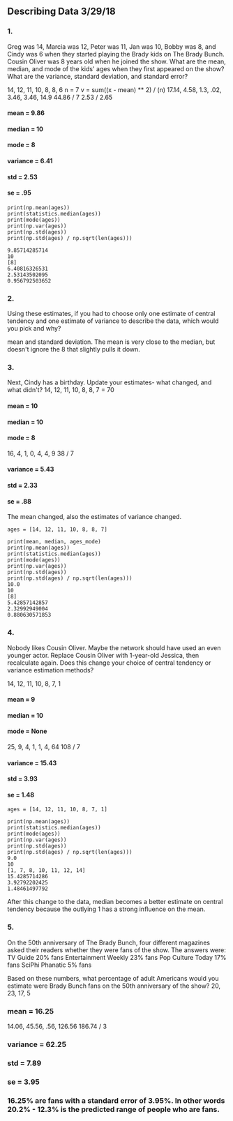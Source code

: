 ## Describing Data 3/29/18

### 1.
Greg was 14, Marcia was 12, Peter was 11, Jan was 10, Bobby was 8, and Cindy was 6 when they started playing the Brady kids on The Brady Bunch. Cousin Oliver was 8 years old when he joined the show. What are the mean, median, and mode of the kids' ages when they first appeared on the show? What are the variance, standard deviation, and standard error?

14, 12, 11, 10, 8, 8, 6 
n = 7
v = sum((x - mean) ** 2) / (n)
 17.14, 4.58, 1.3, .02, 3.46, 3.46, 14.9
 44.86 / 7 
 2.53 / 2.65
 #### mean = 9.86
 #### median = 10
 #### mode = 8
 #### variance = 6.41
 #### std = 2.53
 #### se = .95
 ```
 print(np.mean(ages))
print(statistics.median(ages))
print(mode(ages))
print(np.var(ages))
print(np.std(ages))
print(np.std(ages) / np.sqrt(len(ages)))

 9.85714285714
10
[8]
6.40816326531
2.53143502095
0.956792503652
```

 
### 2.
Using these estimates, if you had to choose only one estimate of central tendency and one estimate of variance to describe the data, which would you pick and why?
 
 mean and standard deviation. The mean is very close to the median, but doesn't ignore the 8 that slightly pulls it down.
 
 ### 3.
 Next, Cindy has a birthday. Update your estimates- what changed, and what didn't?
14, 12, 11, 10, 8, 8, 7 = 70

#### mean = 10
#### median = 10
#### mode = 8

16, 4, 1, 0, 4, 4, 9
38 / 7

#### variance = 5.43
#### std = 2.33
#### se = .88
 
The mean changed, also the estimates of variance changed.
```
ages = [14, 12, 11, 10, 8, 8, 7] 

print(mean, median, ages_mode)
print(np.mean(ages))
print(statistics.median(ages))
print(mode(ages))
print(np.var(ages))
print(np.std(ages))
print(np.std(ages) / np.sqrt(len(ages)))
10.0
10
[8]
5.42857142857
2.32992949004
0.880630571853
```


### 4.
Nobody likes Cousin Oliver. Maybe the network should have used an even younger actor. Replace Cousin Oliver with 1-year-old Jessica, then recalculate again. Does this change your choice of central tendency or variance estimation methods?

14, 12, 11, 10, 8, 7, 1
 #### mean = 9
#### median = 10
#### mode = None

25, 9, 4, 1, 1, 4, 64
108 / 7
 
 #### variance = 15.43
#### std = 3.93
#### se = 1.48

```
ages = [14, 12, 11, 10, 8, 7, 1] 

print(np.mean(ages))
print(statistics.median(ages))
print(mode(ages))
print(np.var(ages))
print(np.std(ages))
print(np.std(ages) / np.sqrt(len(ages)))
9.0
10
[1, 7, 8, 10, 11, 12, 14]
15.4285714286
3.92792202425
1.48461497792
```


After this change to the data, median becomes a better estimate on central tendency because the outlying 1 has a strong influence on the mean. 

### 5.
On the 50th anniversary of The Brady Bunch, four different magazines asked their readers whether they were fans of the show. The answers were: TV Guide 20% fans Entertainment Weekly 23% fans Pop Culture Today 17% fans SciPhi Phanatic 5% fans

Based on these numbers, what percentage of adult Americans would you estimate were Brady Bunch fans on the 50th anniversary of the show?
20, 23, 17, 5 

### mean = 16.25

14.06, 45.56, .56, 126.56
186.74 / 3
### variance = 62.25
### std = 7.89
### se = 3.95 

### 16.25% are fans with a standard error of 3.95%. In other words 20.2% - 12.3% is the predicted range of people who are fans.
